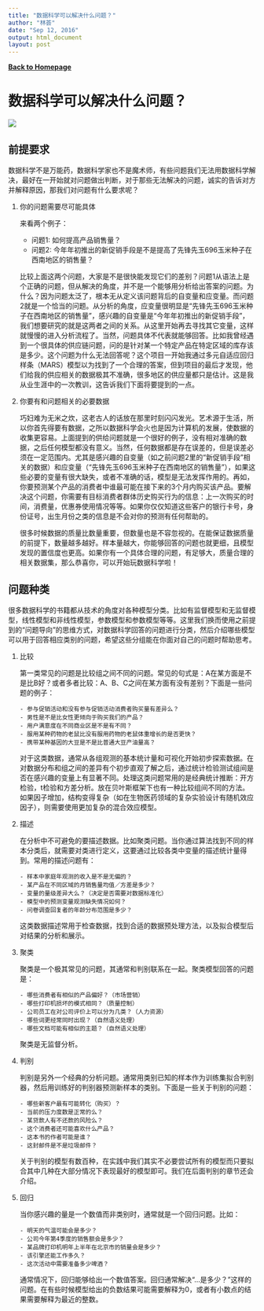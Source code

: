```yaml
---
title: "数据科学可以解决什么问题？"
author: "林荟"
date: "Sep 12, 2016"
output: html_document
layout: post
---
```



**[Back to Homepage](http://scientistcafe.com)** 

# 数据科学可以解决什么问题？

![](http://linhui.org/images/Jokes/jokeBayes.png)

## 前提要求

数据科学不是万能药，数据科学家也不是魔术师，有些问题我们无法用数据科学解决，最好在一开始就对问题做出判断，对于那些无法解决的问题，诚实的告诉对方并解释原因，那我们对问题有什么要求呢？

1. 你的问题需要尽可能具体

     来看两个例子：

      - 问题1: 如何提高产品销售量？
      - 问题2: 今年年初推出的新促销手段是不是提高了先锋先玉696玉米种子在西南地区的销售量？

      比较上面这两个问题，大家是不是很快能发现它们的差别？问题1从语法上是个正确的问题，但从解决的角度，并不是一个能够用分析给出答案的问题。为什么？因为问题太泛了，根本无从定义该问题背后的自变量和应变量。而问题2就是一个恰当的问题。从分析的角度，应变量很明显是“先锋先玉696玉米种子在西南地区的销售量”，感兴趣的自变量是“今年年初推出的新促销手段”，我们想要研究的就是这两者之间的关系。从这里开始再去寻找其它变量，这样就慢慢的进入分析流程了。当然，问题具体不代表就能够回答。比如我曾经遇到一个很具体的供应链问题，问的是针对某一个特定产品在特定区域的库存该是多少。这个问题为什么无法回答呢？这个项目一开始我通过多元自适应回归样条（MARS）模型以为找到了一个合理的答案，但到项目的最后才发现，他们给我的供应相关的数据极其不准确，很多地区的供应量都只是估计。这是我从业生涯中的一次教训，这告诉我们下面将要提到的一点。

2. 你要有和问题相关的必要数据

      巧妇难为无米之炊，这老古人的话放在那里时刻闪闪发光。艺术源于生活，所以你首先得要有数据，之所以数据科学会火也是因为计算机的发展，使数据的收集更容易。上面提到的供给问题就是一个很好的例子，没有相对准确的数据，之后任何模型都没有意义。当然，任何数据都是存在误差的，但是误差必须在一定范围内。尤其是感兴趣的自变量（如之前问题2里的“新促销手段”相关的数据）和应变量（“先锋先玉696玉米种子在西南地区的销售量”），如果这些必要的变量有很大缺失，或者不准确的话，模型是无法发挥作用的。再如，你要预测某个产品的消费者中谁最可能在接下来的3个月内购买该产品。要解决这个问题，你需要有目标消费者群体历史购买行为的信息：上一次购买的时间，消费量，优惠券使用情况等等。如果你仅仅知道这些客户的银行卡号，身份证号，出生月份之类的信息是不会对你的预测有任何帮助的。

      很多时候数据的质量比数量重要，但数量也是不容忽视的。在能保证数据质量的前提下，数量越多越好。样本量越大，你能够回答的问题也就更细，且模型发现的置信度也更高。如果你有一个具体合理的问题，有足够大，质量合理的相关数据集，那么恭喜你，可以开始玩数据科学啦！

## 问题种类

很多数据科学的书籍都从技术的角度对各种模型分类。比如有监督模型和无监督模型，线性模型和非线性模型，参数模型和参数模型等等。这里我们换而使用之前提到的“问题导向”的思维方式，对数据科学回答的问题进行分类，然后介绍哪些模型可以用于回答相应类别的问题，希望这些分组能在你面对自己的问题时帮助思考。

1. 比较

   第一类常见的问题是比较组之间不同的问题。常见的句式是：A在某方面是不是比B好？或者多者比较：A、B、C之间在某方面有没有差别？下面是一些问题的例子：

       - 参与促销活动和没有参与促销活动消费者购买量有差异么？
       - 男性是不是比女性更倾向于购买我们的产品？
       - 用户满意度在不同商业区是不是有不同？
       - 服用某种药物的老鼠比没有服用药物的老鼠体重增长的是否更快？
       - 携带某种基因的大豆是不是比普通大豆产油量高？
       
   对于这类数据，通常从各组观测的基本统计量和可视化开始初步探索数据。在对数据分布和组之间的差异有个初步直观了解之后，通过统计检验测试组间是否在感兴趣的变量上有显著不同。处理这类问题常用的是经典统计推断：开方检验，t检验和方差分析。放在贝叶斯框架下也有一种比较组间不同的方法。如果因子增加，结构变得复杂（如在生物医药领域的复杂实验设计有随机效应因子），则需要使用更加复杂的混合效应模型。

2. 描述

   在分析中不可避免的要描述数据。比如聚类问题。当你通过算法找到不同的样本分类后，就需要对类进行定义，这要通过比较各类中变量的描述统计量得到。常用的描述问题有：

       - 样本中家庭年观测的收入是不是无偏的？
       - 某产品在不同区域的月销售量均值／方差是多少？
       - 变量的量级差异大么？（决定是否需要对数据标准化）
       - 模型中的预测变量观测缺失情况如何？
       - 问卷调查回复者的年龄分布范围是多少？
       
   这类数据描述常用于检查数据，找到合适的数据预处理方法，以及拟合模型后对结果的分析和展示。

3. 聚类

   聚类是一个极其常见的问题，其通常和判别联系在一起。聚类模型回答的问题是：

       - 哪些消费者有相似的产品偏好？（市场营销）
       - 哪些打印机损坏的模式相同？（质量控制）
       - 公司员工在对公司评价上可以分为几类？（人力资源）
       - 哪些词更经常同时出现？（自然语义处理）
       - 哪些文档可能有相似的主题？（自然语义处理）

   聚类是无监督分析。

4. 判别

   判别是另外一个经典的分析问题。通常用类别已知的样本作为训练集拟合判别器，然后用训练好的判别器预测新样本的类别。下面是一些关于判别的问题：

       - 哪些新客户最有可能转化（购买）？
       - 当前的压力度数是正常的么？
       - 某贷款人有不还款的风险么？
       - 这个消费者还可能喜欢什么产品？
       - 这本书的作者可能是谁？
       - 这封邮件是不是垃圾邮件？

   关于判别的模型有数百种，在实践中我们其实不必要尝试所有的模型而只要拟合其中几种在大部分情况下表现最好的模型即可。我们在后面判别的章节还会介绍。

5. 回归

   当你感兴趣的量是一个数值而非类别时，通常就是一个回归问题。比如：

       - 明天的气温可能会是多少？
       - 公司今年第4季度的销售额会是多少？
       - 某品牌打印机明年上半年在北京市的销量会是多少？
       - 该引擎还能工作多久？
       - 这次活动中需要准备多少啤酒？
       
   通常情况下，回归能够给出一个数值答案。回归通常解决“...是多少？”这样的问题。在有些时候模型给出的负数结果可能需要解释为0，或者有小数点的结果需要解释为最近的整数。